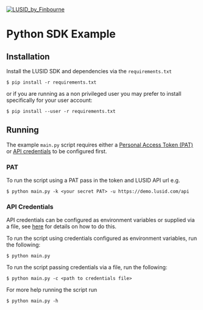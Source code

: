 <a href="https://www.lusid.com/app/signup"><img src="https://content.finbourne.com/LUSID_repo.png" alt="LUSID_by_Finbourne"></a>

# Python SDK Example

## Installation

Install the LUSID SDK and dependencies via the `requirements.txt`

```
$ pip install -r requirements.txt
```

or if you are running as a non privileged user you may prefer to install specifically for your user account:

```
$ pip install --user -r requirements.txt
```

## Running

The example `main.py` script requires either a [Personal Access Token (PAT)](https://support.lusid.com/knowledgebase/article/KA-01774/en-us) or [API credentials](https://support.lusid.com/knowledgebase/article/KA-01663/) to be configured first.

### PAT

To run the script using a PAT pass in the token and LUSID API url e.g.

```
$ python main.py -k <your secret PAT> -u https://demo.lusid.com/api
```

### API Credentials

API credentials can be configured as environment variables or supplied via a file, see [here](https://support.lusid.com/knowledgebase/article/KA-01663/) for details on how to do this.

To run the script using credentials configured as environment variables, run the following:

```
$ python main.py 
```

To run the script passing credentials via a file, run the following:

```
$ python main.py -c <path to credentials file>
```

For more help running the script run

```
$ python main.py -h
```
